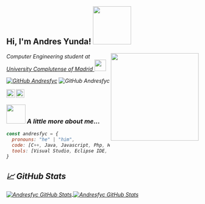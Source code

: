 
<h2> Hi, I'm Andres Yunda! <img src="https://media.giphy.com/media/MBTl5FKAmwwoBwTQjk/giphy.gif" width="100"></h2>
<img align='right' src="https://media.giphy.com/media/4LyuXYeyaApotBuTfZ/giphy.gif" width="230">
<p><em>Computer Engineering student at <a href="https://www.ucm.es">University Complutense of Madrid  </a><img src="https://media.giphy.com/media/WFZvB7VIXBgiz3oDXE/giphy.gif" width="30">


[![GitHub Andresfyc](https://img.shields.io/github/followers/Andresfyc?label=follow&style=social)](https://github.com/Andresfyc)
![GitHub Andresfyc](https://visitor-badge.glitch.me/badge?page_id=Andresfyc.Andresfyc)


<a href="https://twitter.com/andresfyc">
  <img align="left" alt="Andresfyc | Twitter" width="22px" src="https://raw.githubusercontent.com/peterthehan/peterthehan/master/assets/twitter.svg" />
</a>
<a href="https://www.linkedin.com/in/andresfyc/">
  <img align="left" alt="Andresfyc Linkedin" width="22px" src="https://raw.githubusercontent.com/peterthehan/peterthehan/master/assets/linkedin.svg" />
</a><br>




### <img src="https://media.giphy.com/media/Y0y2legbWJQLiqWlrb/giphy.gif" width="50"> A little more about me...  

```javascript
const andresfyc = {
  pronouns: "he" | "him",
  code: [C++, Java, Javascript, Php, HTML, CSS],
  tools: [Visual Studio, Eclipse IDE, IntelliJ IDEA, PhpStorm, Jira, GitHub],
}
```


##  &#x1f4c8; GitHub Stats

<a href="https://github.com/Andresfyc/Andresfyc">
  <img align="center" src="https://github-readme-stats.vercel.app/api/top-langs/?username=Andresfyc&layout=compact&show_icons=true&theme=tokyonight" alt="Andresfyc GitHub Stats" />
</a>

<a href="https://github.com/Andresfyc/Andresfyc">
  <img align="center" src="https://github-readme-stats.vercel.app/api?username=Andresfyc&show_icons=true&theme=tokyonight" alt="Andresfyc GitHub Stats" />
</a>


